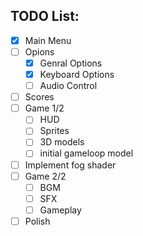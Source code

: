 ## TODO List:

- [x] Main Menu
- [ ] Opions
    - [x] Genral Options
    - [x] Keyboard Options
    - [ ] Audio Control
- [ ] Scores
- [ ] Game 1/2
    - [ ] HUD
    - [ ] Sprites
    - [ ] 3D models
    - [ ] initial gameloop model
- [ ] Implement fog shader
- [ ] Game 2/2
    - [ ] BGM
    - [ ] SFX
    - [ ] Gameplay
- [ ] Polish
